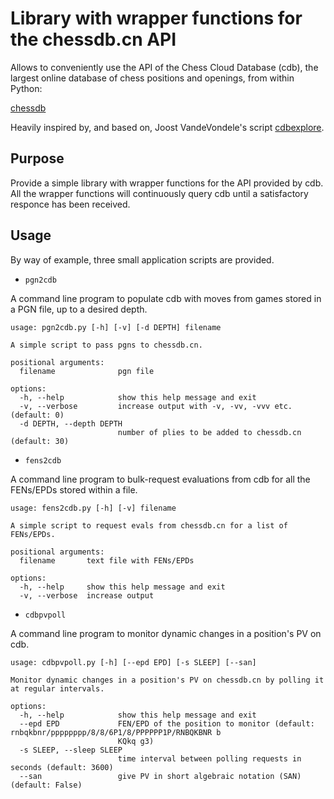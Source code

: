 # Library with wrapper functions for the chessdb.cn API

Allows to conveniently use the API of the Chess Cloud Database (cdb), the largest online database of chess positions and openings, from within Python:

[chessdb](https://chessdb.cn/queryc_en/)

Heavily inspired by, and based on, Joost VandeVondele's script
[cdbexplore](https://github.com/vondele/cdbexplore).

## Purpose

Provide a simple library with wrapper functions for the API provided by cdb. All the wrapper functions will continuously query cdb until a satisfactory responce has been received.

## Usage

By way of example, three small application scripts are provided.

* `pgn2cdb`

A command line program to populate cdb with moves from games stored in a PGN
file, up to a desired depth.

```
usage: pgn2cdb.py [-h] [-v] [-d DEPTH] filename

A simple script to pass pgns to chessdb.cn.

positional arguments:
  filename              pgn file

options:
  -h, --help            show this help message and exit
  -v, --verbose         increase output with -v, -vv, -vvv etc. (default: 0)
  -d DEPTH, --depth DEPTH
                        number of plies to be added to chessdb.cn (default: 30)
``` 

* `fens2cdb`

A command line program to bulk-request evaluations from cdb for all the FENs/EPDs stored within a file.

```
usage: fens2cdb.py [-h] [-v] filename

A simple script to request evals from chessdb.cn for a list of FENs/EPDs.

positional arguments:
  filename       text file with FENs/EPDs

options:
  -h, --help     show this help message and exit
  -v, --verbose  increase output
``` 

* `cdbpvpoll`

A command line program to monitor dynamic changes in a position's PV on cdb.

```
usage: cdbpvpoll.py [-h] [--epd EPD] [-s SLEEP] [--san]

Monitor dynamic changes in a position's PV on chessdb.cn by polling it at regular intervals.

options:
  -h, --help            show this help message and exit
  --epd EPD             FEN/EPD of the position to monitor (default: rnbqkbnr/pppppppp/8/8/6P1/8/PPPPPP1P/RNBQKBNR b
                        KQkq g3)
  -s SLEEP, --sleep SLEEP
                        time interval between polling requests in seconds (default: 3600)
  --san                 give PV in short algebraic notation (SAN) (default: False)
``` 

